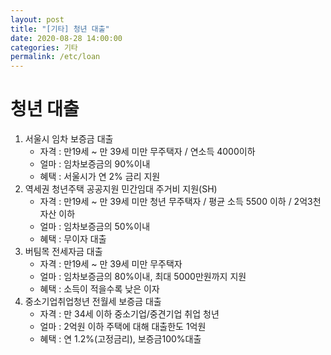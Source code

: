 ```yaml
---
layout: post
title: "[기타] 청년 대출"
date: 2020-08-28 14:00:00
categories: 기타
permalink: /etc/loan
---
```




# 청년 대출

1. 서울시 임차 보증금 대출
   - 자격 : 만19세 ~ 만 39세 미만 무주택자 / 연소득 4000이하
   - 얼마 : 임차보증금의 90%이내
   - 혜택 : 서울시가 연 2% 금리 지원
2. 역세권 청년주택 공공지원 민간임대 주거비 지원(SH)
   - 자격 : 만19세 ~ 만 39세 미만 청년 무주택자 / 평균 소득 5500 이하 / 2억3천 자산 이하
   - 얼마 : 임차보증금의 50%이내
   - 혜택 : 무이자 대출
3. 버팀목 전세자금 대출
   - 자격 : 만19세 ~ 만 39세 미만 무주택자
   - 얼마 : 임차보증금의 80%이내, 최대 5000만원까지 지원
   - 혜택 : 소득이 적을수록 낮은 이자
4. 중소기업취업청년 전월세 보증금 대출
   - 자격 : 만 34세 이하 중소기업/중견기업 취업 청년
   - 얼마 : 2억원 이하 주택에 대해 대출한도 1억원
   - 혜택 : 연 1.2%(고정금리), 보증금100%대출